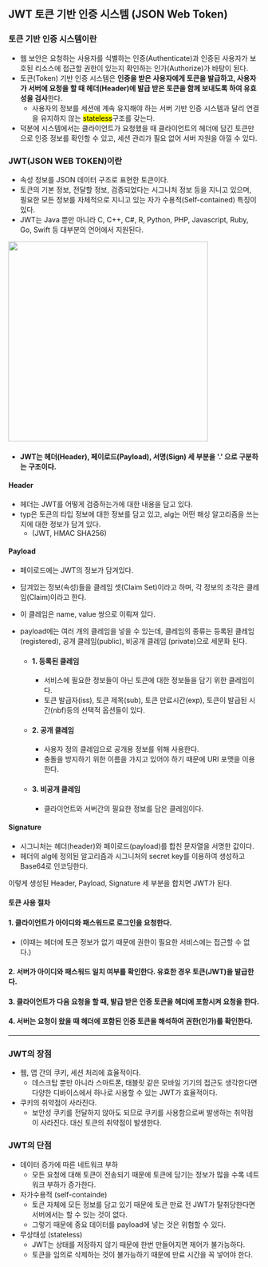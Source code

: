 ## JWT 토큰 기반 인증 시스템 (JSON Web Token)

### 토큰 기반 인증 시스템이란

- 웹 보안은 요청하는 사용자를 식별하는 인증(Authenticate)과 인증된 사용자가 보호된 리소스에 접근할 권한이 있는지 확인하는 인가(Authorize)가 바탕이 된다.
- 토큰(Token) 기반 인증 시스템은 **인증을 받은 사용자에게 토큰을 발급하고, 사용자가 서버에 요청을 할 때 헤더(Header)에 발급 받은 토큰을 함께 보내도록 하여 유효성을 검사**한다.
  - 사용자의 정보를 세션에 계속 유지해야 하는 서버 기반 인증 시스템과 달리 연결을 유지하지 않는 <mark>stateless</mark>구조를 갖는다.
- 덕분에 시스템에서는 클라이언트가 요청했을 때 클라이언트의 헤더에 담긴 토큰만으로 인증 정보를 확인할 수 있고, 세션 관리가 필요 없어 서버 자원을 아낄 수 있다.

 ### JWT(JSON WEB TOKEN)이란

- 속성 정보를 JSON 데이터 구조로 표현한 토큰이다.
- 토큰의 기본 정보, 전달할 정보, 검증되었다는 시그니처 정보 등을 지니고 있으며, 필요한 모든 정보를 자체적으로 지니고 있는 자가 수용적(Self-contained) 특징이 있다.
- JWT는 Java 뿐만 아니라 C, C++, C#, R, Python, PHP, Javascript, Ruby, Go, Swift 등 대부분의 언어에서 지원된다.

<img src="https://user-images.githubusercontent.com/35963403/167575272-576a37be-ed9a-456d-8639-750056e0fb41.PNG" width="400">

- #### JWT는 헤더(Header), 페이로드(Payload), 서명(Sign) 세 부분을 '.' 으로 구분하는 구조이다.

#### Header

- 헤더는 JWT를 어떻게 검증하는가에 대한 내용을 담고 있다.
- typ은 토큰의 타입 정보에 대한 정보를 담고 있고, alg는 어떤 해싱 알고리즘을 쓰는지에 대한 정보가 담겨 있다.
  - (JWT, HMAC SHA256)

#### Payload

- 페이로드에는 JWT의 정보가 담겨있다.
- 담겨있는 정보(속성)들을 클레임 셋(Claim Set)이라고 하며, 각 정보의 조각은 클레임(Claim)이라고 한다.
- 이 클레임은 name, value 쌍으로 이뤄져 있다.
- payload에는 여러 개의 클레임을 넣을 수 있는데, 클레임의 종류는 등록된 클레임(registered), 공개 클레임(public), 비공개 클레임 (private)으로 세분화 된다.

  - #### 1. 등록된 클레임

    - 서비스에 필요한 정보들이 아닌 토큰에 대한 정보들을 담기 위한 클레임이다.
    - 토큰 발급자(iss), 토큰 제목(sub), 토큰 만료시간(exp), 토큰이 발급된 시간(nbf)등의 선택적 옵션들이 있다.

  - #### 2. 공개 클레임

    - 사용자 정의 클레임으로 공개용 정보를 위해 사용한다. 
    - 충돌을 방지하기 위한 이름을 가지고 있어야 하기 때문에 URI 포맷을 이용한다.

  - #### 3. 비공개 클레임

    - 클라이언트와 서버간의 필요한 정보를 담은 클레임이다.

#### Signature

- 시그니처는 헤더(header)와 페이로드(payload)를 합친 문자열을 서명한 값이다. 
- 헤더의 alg에 정의된 알고리즘과 시그니처의 secret key를 이용하여 생성하고 Base64로 인코딩한다.

이렇게 생성된 Header, Payload, Signature 세 부분을 합치면 JWT가 된다.

#### 토큰 사용 절차

#### 1. 클라이언트가 아이디와 패스워드로 로그인을 요청한다.
- (이때는 헤더에 토큰 정보가 없기 때문에 권한이 필요한 서비스에는 접근할 수 없다.)
#### 2. 서버가 아이디와 패스워드 일치 여부를 확인한다. 유효한 경우 토큰(JWT)을 발급한다.
#### 3. 클라이언트가 다음 요청을 할 때, 발급 받은 인증 토큰을 헤더에 포함시켜 요청을 한다.
#### 4. 서버는 요청이 왔을 때 헤더에 포함된 인증 토큰을 해석하여 권한(인가)를 확인한다.

---

### JWT의 장점

- 웹, 앱 간의 쿠키, 세션 처리에 효율적이다.
  - 데스크탑 뿐만 아니라 스마트폰, 태블릿 같은 모바일 기기의 접근도 생각한다면 다양한 디바이스에서 하나로 사용할 수 있는 JWT가 효율적이다.
- 쿠키의 취약점이 사라진다.
  - 보안성 쿠키를 전달하지 않아도 되므로 쿠키를 사용함으로써 발생하는 취약점이 사라진다. 대신 토큰의 취약점이 발생한다.
  
### JWT의 단점

- 데이터 증가에 따른 네트워크 부하
  - 모든 요청에 대해 토큰이 전송되기 때문에 토큰에 담기는 정보가 많을 수록 네트워크 부하가 증가한다.
- 자가수용적 (self-containde)
  - 토큰 자체에 모든 정보를 담고 있기 때문에 토큰 만료 전 JWT가 탈취당한다면 서버에서는 할 수 있는 것이 없다. 
  - 그렇기 때문에 중요 데이터를 payload에 넣는 것은 위험할 수 있다.
- 무상태성 (stateless)
  - JWT는 상태를 저장하지 않기 때문에 한번 만들어지면 제어가 불가능하다. 
  - 토큰을 임의로 삭제하는 것이 불가능하기 때문에 만료 시간을 꼭 넣어야 한다.